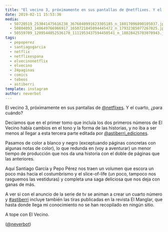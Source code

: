```yaml
---
title: "El vecino 3, próximamente en sus pantallas de @netflixes. Y el cuarto, ¿para cuándo?"
date: 2019-02-11 15:53:36
media: 
  - 50720519_253041475616238_3676040991623305185_n_18017096890105037.jpg
  - 50804093_140649766966917_1650721845094445472_n_17932385077267025.jpg
  - 50559709_1209544052536170_1111953437594450541_n_18028425703070943.jpg
tags: 
  - pepoperez
  - santiagogarcia
  - netflix
  - netflixespana
  - elvecinonetflix
  - elvecino
  - 24paginas
  - comics
  - tebeos
  - astiberri
template: instagram
author: neverbot
---
```


El vecino 3, próximamente en sus pantallas de [@netflixes](https://instagram.com/netflixes). Y el cuarto, ¿para cuándo?

Decíamos que en el primer tomo que incluía los dos primeros números de El Vecino había cambios en el tono y la forma de las historias, y no iba a ser menos al llegar a esta tercera parte editada por [@astiberri_ediciones](https://instagram.com/astiberri_ediciones).

Pasamos de color a blanco y negro (exceptuando páginas concretas con algunas notas de color), lo que redunda en (voy a aventurar) un menor tiempo de producción que nos da una historia con el doble de páginas que las anteriores.

Aquí Santiago García y Pepo Pérez nos traen un volumen que escora un poco más hacia el costumbrismo y el slice-of-life (un poco, tampoco nos rasguemos las vestiduras) y completa una saga deliciosa que nos deja con ganas de más.

A ver si con el anuncio de la serie de tv se animan a crear un cuarto número y [#astiberri](/tags/astiberri) incluye también las tiras publicadas en la revista El Manglar, que hasta donde llega mi conocimiento no se han recopilado en ningún sitio.

A tope con El Vecino.

([@neverbot](https://instagram.com/neverbot))

